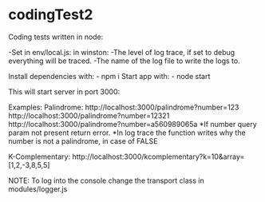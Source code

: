# codingTest2

Coding tests written in node:

-Set in env/local.js:
    in winston:
        -The level of log trace, if set to debug everything will be traced.
        -The name of the log file to write the logs to.

Install dependencies with:
    - npm i
Start app with:
    - node start

This will start server in port 3000:

Examples:
Palindrome:
    http://localhost:3000/palindrome?number=123
    http://localhost:3000/palindrome?number=12321
    http://localhost:3000/palindrome?number=a560989065a
    *If number query param not present return error.
    *In log trace the function writes why the number is not a palindrome, in case of FALSE

K-Complementary:
    http://localhost:3000/kcomplementary?k=10&array=[1,2,-3,8,5,5]


NOTE: To log into the console change the transport class in modules/logger.js    